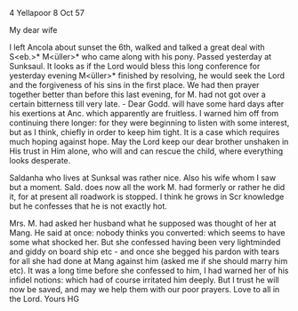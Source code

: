4 Yellapoor 8 Oct 57

My dear wife

I left Ancola about sunset the 6th, walked and talked a great deal with S<eb.>* M<üller>* who came along with his pony. Passed yesterday at Sunksaul. It looks as if the Lord would bless this long conference for yesterday evening M<üller>* finished by resolving, he would seek the Lord and the forgiveness of his sins in the first place. We had then prayer together better than before this last evening, for M. had not got over a certain bitterness till very late. - Dear Godd. will have some hard days after his exertions at Anc. which apparently are fruitless. I warned him off from continuing there longer: for they were beginning to listen with some interest, but as I think, chiefly in order to keep him tight. It is a case which requires much hoping against hope. May the Lord keep our dear brother unshaken in His trust in Him alone, who will and can rescue the child, where everything looks desperate.

Saldanha who lives at Sunksal was rather nice. Also his wife whom I saw but a moment. Sald. does now all the work M. had formerly or rather he did it, for at present all roadwork is stopped. I think he grows in Scr knowledge but he confesses that he is not exactly hot.

Mrs. M. had asked her husband what he supposed was thought of her at Mang. He said at once: nobody thinks you converted: which seems to have some what shocked her. But she confessed having been very lightminded and giddy on board ship etc - and once she begged his pardon with tears for all she had done at Mang against him (asked me if she should marry him etc). It was a long time before she confessed to him, I had warned her of his infidel notions: which had of course irritated him deeply. But I trust he will now be saved, and may we help them with our poor prayers. Love to all in the Lord.  Yours HG

